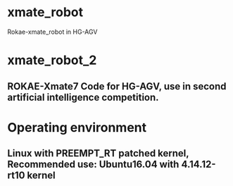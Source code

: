 # xmate_robot
Rokae-xmate_robot in HG-AGV

# xmate_robot_2
## ROKAE-Xmate7 Code for HG-AGV, use in second artificial intelligence competition.

# Operating environment
## Linux with PREEMPT_RT patched kernel, Recommended use: Ubuntu16.04 with 4.14.12-rt10 kernel
